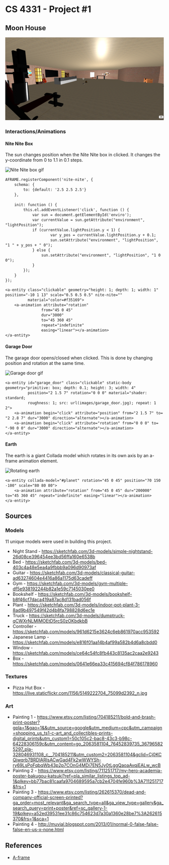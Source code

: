 # CS 4331 - Project #1

## Moon House

![Main Screenshot](./readMeAssets/main.jpg)

### Interactions/Animations

#### Nite Nite Box

The sun changes position when the Nite Nite box in clicked. It changes the y-coordinate from 0 to 1.1 in 0.1 steps.

![Nite Nite box gif](https://via.placeholder.com/150)

```
AFRAME.registerComponent('nite-nite', {
    schema: {
        to: {default: '2.5 2.5 2.5'}
    },

    init: function () {
        this.el.addEventListener('click', function () {
            var sun = document.getElementById('enviro');
            var currentValue = sun.getAttribute("environment", "lightPosition");
            if (currentValue.lightPosition.y < 1) {
                    var y_pos = currentValue.lightPosition.y + 0.1;
                    sun.setAttribute("environment", "lightPosition", "1 " + y_pos + " 0");
            } else {
                sun.setAttribute("environment", "lightPosition", "1 0 0");
            }
        });
    }
});
```

```
<a-entity class="clickable" geometry="height: 1; depth: 1; width: 1" position="-10 1 13" scale="0.5 0.5 0.5" nite-nite=""
          material="color=#f35169">
    <a-animation attribute="rotation"
                from="45 0 45"
                dur="3000"
                to="45 360 45"
                repeat="indefinite"
                easing="linear"></a-animation>
</a-entity>
```

#### Garage Door

The garage door opens/closed when clicked. This is done by changing position and rotation at the same time.

![Garage door gif](https://via.placeholder.com/150)

```
<a-entity id="garage_door" class="clickable" static-body geometry="primitive: box; depth: 0.1; height: 3; width: 4"
          position="2 1.5 7" rotation="0 0 0" material="shader: standard;
          roughness: 1; src: url(images/garage_door.jpg); repeat: 1 2">
    <a-animation begin="click" attribute="position" from="2 1.5 7" to= "2 2.8 7" dur="3000" direction="alternate"></a-animation>
    <a-animation begin="click" attribute="rotation" from="0 0 0" to= "-90 0 0" dur="3000" direction="alternate"></a-animation>
</a-entity>
```

#### Earth

The earth is a giant Collada model which rotates in its own axis by an a-frame animation element.

![Rotating earth](https://via.placeholder.com/150)

```
<a-entity collada-model="#planet" rotation="45 0 45" position="70 150 -100" scale="80 80 80">
	<a-animation attribute="rotation" from="45 0 45" dur="200000" to="45 360 45" repeat="indefinite" easing="linear"></a-animation>
</a-entity>
```

## Sources

### Models

11 unique models were used in building this project.

* Night Stand - https://sketchfab.com/3d-models/simple-nightstand-26d08ce396454ee3bd56ffa160e6538b
* Bed - https://sketchfab.com/3d-models/bed-403c4a48e5ea4a9fbbb9a096d90973af
* Guitar - https://sketchfab.com/3d-models/classical-guitar-ad63274604e4416a86a1175d63cadeff
* Gym - https://sketchfab.com/3d-models/gym-multiple-df5e938192244b82a1e59c7145030ee0
* Bookshelf - https://sketchfab.com/3d-models/bookshelf-b8f46cf7daca419a87ac8d131bad056f
* Plant - https://sketchfab.com/3d-models/indoor-pot-plant-3-8ad9b497549f42d4b8fa798828d6ec1e
* Truck - https://sketchfab.com/3d-models/dumptruck-qCWXrNLMlMOEtD5rcS0zOKbdkbB
* Controller - https://sketchfab.com/models/961d6215e3624c6eb861970acc953592
* Japanese Lamp - https://sketchfab.com/models/e816f01aa14b4af99a582b4d6a8cbdd0
* Window - https://sketchfab.com/models/ce64c54fc8fb443c8135ac2caa2e9243
* Box - https://sketchfab.com/models/0641e66ea33c415694cf84f786178960

### Textures

* Pizza Hut Box - https://live.staticflickr.com/1156/5149222704_75099d2392_n.jpg

### Art

* Painting 1 - https://www.etsy.com/listing/704185211/bold-and-brash-print-poster?gpla=1&gao=1&&utm_source=google&utm_medium=cpc&utm_campaign=shopping_us_ts1-c-art_and_collectibles-prints-digital_prints&utm_custom1=50c105c2-bac8-43c3-b98c-64228306159c&utm_content=go_2063581104_76452839735_367965825297_pla-328046931108_c__704185211&utm_custom2=2063581104&gclid=Cj0KCQjwqrb7BRDlARIsACwGad4Fk2wWWYSh-ry69LsPoFqbqWb43p2p7COnG4MDi7EN5Jy0tLggQaoaAvqjEALw_wcB
* Painting 2 - https://www.etsy.com/listing/711251717/my-hero-academia-poster-bakugou-katsuki?ref=pla_similar_listings_top_ad-1&plkey=bb77bac81caafa9704689595a7cb2e4704fe960b%3A711251717&frs=1
* Painting 3 - https://www.etsy.com/listing/262615370/dead-and-company-official-screen-printed?ga_order=most_relevant&ga_search_type=all&ga_view_type=gallery&ga_search_query=print+poster&ref=sc_gallery-1-19&plkey=a52ed39531ee31c86c754623d7a30a1360e28be7%3A262615370&frs=1&sca=1
* Painting 4 - http://muvial.blogspot.com/2013/01/normal-0-false-false-false-en-us-x-none.html

## References

* [A-frame](https://aframe.io/)
